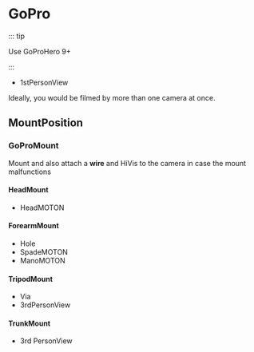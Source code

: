 # GoPro

::: tip

Use GoProHero 9+

:::

- 1stPersonView

Ideally, you would be filmed by more than one camera at once.

## MountPosition

### GoProMount

Mount and also attach a **wire** and HiVis to the camera in case the mount malfunctions

#### HeadMount

- HeadMOTON

#### ForearmMount

- Hole
- SpadeMOTON
- ManoMOTON

#### TripodMount

- Via
- 3rdPersonView

#### TrunkMount

- 3rd PersonView
